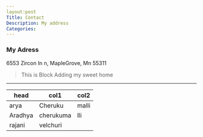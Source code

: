 ```yaml
---
layout:post
Title: Contact
Description: My address
Categories:
---
```


### My Adress
6553 Zircon ln n, MapleGrove, Mn 55311
> This is Block
> Adding my sweet home

---------

|head|col1|col2|
|---|---|---|
|arya|Cheruku|malli|
|Aradhya|cherukuma|lli|
|rajani|velchuri|
